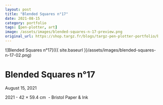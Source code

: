 ```yaml
---
layout: post
title: "Blended Squares n°17"
date: 2021-08-15
category: portfolio
tags: [pen-plotter, art]
image: /assets/images/blended-squares-n-17-preview.png
original_url: https://shop.targz.fr/blogs/targz-pen-plotter-portfolio/blended-squares-n-17
---
```


![Blended Squares n°17]({{ site.baseurl }}/assets/images/blended-squares-n-17-02.png)

# Blended Squares n°17
August 15, 2021

2021 - 42 × 59.4 cm  - Bristol Paper & Ink